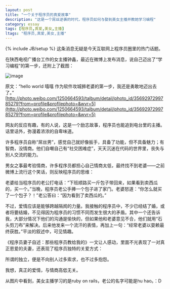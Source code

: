 ```yaml
---
layout: post
title: "一个关于程序员的真爱故事"
description: "这是一个屌丝逆袭的时代，程序员如何与娶到美女主播并教她学习编程"
category: essay
tags: [程序员,真爱,美女,主播]
ltags: "程序员,真爱,美女,主播"
---
```

{% include JB/setup %}
这条消息无疑是今天互联网上程序员圈里的热门话题。

在陕西电视广播台工作的女主播钟鑫，最近在微博上发布消息，说自己迈出了“学习编程”的第一步，还附上了截图：

![image](http://a1.eoe.cn/www/home/201304/24/0a39/5177377ce8f98.jpg)

原文：“hello world 嘻嘻 作为软件攻城狮老婆的第一步，我还是勇敢地迈出去了。”
[http://photo.weibo.com/1250664593/talbum/detail/photo_id/3569297299785279?from=profile&profilephoto=&wvr=5](http://photo.weibo.com/1250664593/talbum/detail/photo_id/3569297299785279?from=profile&profilephoto=&wvr=5)

网友的反应有趣，有的人说，这是一个励志故事，程序员也能追到电台里的主播。话里话外，弥漫着浓浓的自卑味道。

许多程序员自称“屌丝男”，感觉自己就好像扳手，具备了功能，但不具备魅力；有智商，没情商。他们自嘲自己有“社交困难症”，天天沉迷在代码的世界里，丧失与别人交流的能力。

男女之事最考验情商，许多程序员都担心自己情商太低，最终找不到老婆——之前微博上流行这个笑话，则反映程序员的思维：

老婆给当程序员的老公打电话：“下班顺路买一斤包子带回来，如果看到卖西瓜的，买一个。”当晚，程序员老公手捧一个包子进了家门。老婆怒道：“你怎么就买了一个包子？！”老公答曰：“因为看到了卖西瓜的。”

不过，爱情应该是能够跨越隔阂的力量。我接触的程序员中，不少已经结了婚，或者将要结婚，不见得因为程序员的习惯不同而发生很大的矛盾。其中一个还告诉我，大部分情况下他们的沟通是愉快的，但如果他和老婆意见不合，他们就用“石头剪刀布”来解决。后来他发来一个流汗的表情，再加上一句：“经常老婆以耍赖最终获胜。”平淡的叙述中，可见情趣。

《程序员妻子自述：那些程序员教给我的》一文让人感动，里面不光表现了一对真正恩爱的夫妻，还表现了程序员独特的关爱方式：

所谓的独立，便是不向别人过多索求，也不过多抱怨。

我想，真正的爱情，与情商高低无关。


从图片中看到，美女主播学习的是ruby on rails，老公的名字可能是hu hao。：D
